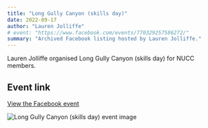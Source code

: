 ```yaml
---
title: "Long Gully Canyon (skills day)"
date: 2022-09-17
author: "Lauren Jolliffe"
# event: "https://www.facebook.com/events/770329257586272/"
summary: "Archived Facebook listing hosted by Lauren Jolliffe."
---
```

Lauren Jolliffe organised Long Gully Canyon (skills day) for NUCC members.

## Event link

[View the Facebook event](https://www.facebook.com/events/770329257586272/)

![Long Gully Canyon (skills day) event image](/trip/event-images/20220917_long_gully_canyon_skills_day.jpg)

